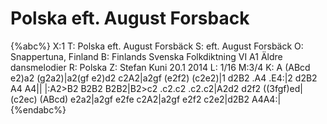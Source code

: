 # Polska eft. August Forsback

{%abc%}
X:1
T: Polska eft. August Forsbäck
S: eft. August Forsbäck
O: Snappertuna, Finland
B: Finlands Svenska Folkdiktning VI A1 Äldre dansmelodier
R: Polska
Z: Stefan Kuni 20.1 2014
L: 1/16
M:3/4
K: A
(ABcd e2)a2 (g2a2)|a2(gf e2)d2 c2A2|a2gf (e2f2) (c2e2)|1 d2B2 .A4 .E4:|2 d2B2 A4 A4||
|:A2>B2 B2B2 B2B2|B2>c2 .c2.c2 .c2.c2|A2d2 d2f2 ((3fgf)ed|
(c2ec) (ABcd) e2a2|a2gf e2fe c2A2|a2gf e2f2 c2e2|d2B2 A4A4:|
{%endabc%}

